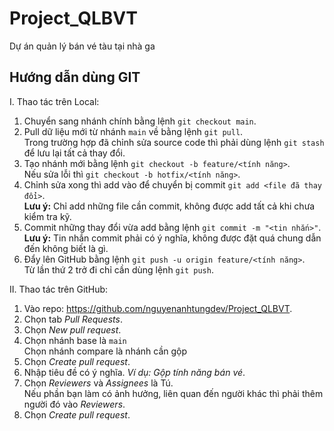 # Project_QLBVT

Dự án quản lý bán vé tàu tại nhà ga

## Hướng dẫn dùng GIT

I. Thao tác trên Local:

1. Chuyển sang nhánh chính bằng lệnh `git checkout main`.
2. Pull dữ liệu mới từ nhánh `main` về bằng lệnh `git pull`.\
   Trong trường hợp đã chỉnh sửa source code thì phải dùng lệnh `git stash` để lưu lại tất cả thay đổi.
3. Tạo nhánh mới bằng lệnh `git checkout -b feature/<tính năng>`.\
   Nếu sửa lỗi thì `git checkout -b hotfix/<tính năng>`.
4. Chỉnh sửa xong thì add vào để chuyển bị commit `git add <file đã thay đổi>`.\
   **Lưu ý:** Chỉ add những file cần commit, không được add tất cả khi chưa kiểm tra kỹ.
5. Commit những thay đổi vừa add bằng lệnh `git commit -m "<tin nhắn>"`.\
   **Lưu ý:** Tin nhắn commit phải có ý nghĩa, không được đặt quá chung dẫn đến không biết là gì.
6. Đẩy lên GitHub bằng lệnh `git push -u origin feature/<tính năng>`.\
   Từ lần thứ 2 trở đi chỉ cần dùng lệnh `git push`.

II. Thao tác trên GitHub:

1. Vào repo: <https://github.com/nguyenanhtungdev/Project_QLBVT>.
2. Chọn tab _Pull Requests_.
3. Chọn _New pull request_.
4. Chọn nhánh base là `main`\
   Chọn nhánh compare là nhánh cần gộp
5. Chọn _Create pull request_.
6. Nhập tiêu đề có ý nghĩa. _Ví dụ: Gộp tính năng bán vé_.
7. Chọn _Reviewers_ và _Assignees_ là Tú.\
   Nếu phần bạn làm có ảnh hưởng, liên quan đến người khác thì phải thêm người đó vào _Reviewers_.
8. Chọn _Create pull request_.
